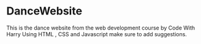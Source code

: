 # DanceWebsite
This is the dance website from the web development course by Code With Harry
Using HTML , CSS and Javascript
make sure to add suggestions.
